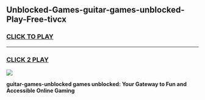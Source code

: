 
## Unblocked-Games-guitar-games-unblocked-Play-Free-tivcx
<h3>
<a href="https://premium76.site?title=guitar-games-unblocked&ref=23A">CLICK TO PLAY</a></h3>
<hr>

<h3>
<a href="https://premium76.site?title=guitar-games-unblocked&ref=23A">CLICK 2 PLAY</a>
  
</h3>

<a href="https://premium76.site?title=guitar-games-unblocked&ref=23A"><img src="https://clearcache.store/games.png"></a>


**guitar-games-unblocked games unblocked: Your Gateway to Fun and Accessible Online Gaming**
